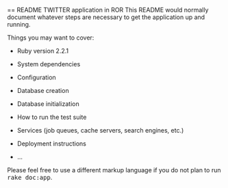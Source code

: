 == README
TWITTER application in ROR
This README would normally document whatever steps are necessary to get the
application up and running.

Things you may want to cover:

* Ruby version 2.2.1

* System dependencies

* Configuration

* Database creation

* Database initialization

* How to run the test suite

* Services (job queues, cache servers, search engines, etc.)

* Deployment instructions

* ...


Please feel free to use a different markup language if you do not plan to run
<tt>rake doc:app</tt>.
